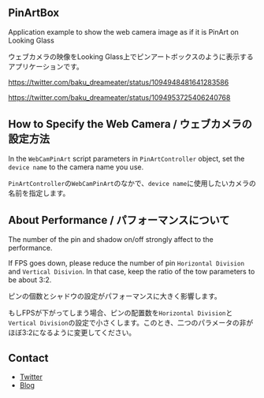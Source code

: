 
## PinArtBox

Application example to show the web camera image as if it is PinArt on Looking Glass

ウェブカメラの映像をLooking Glass上でピンアートボックスのように表示するアプリケーションです。

https://twitter.com/baku_dreameater/status/1094948481641283586

https://twitter.com/baku_dreameater/status/1094953725406240768


## How to Specify the Web Camera / ウェブカメラの設定方法

In the `WebCamPinArt` script parameters in `PinArtController` object, set the `device name` to the camera name you use.

`PinArtController`の`WebCamPinArt`のなかで、`device name`に使用したいカメラの名前を指定します。


## About Performance / パフォーマンスについて

The number of the pin and shadow on/off strongly affect to the performance. 

If FPS goes down, please reduce the number of pin `Horizontal Division` and `Vertical Disivion`. In that case, keep the ratio of the tow parameters to be about 3:2.

ピンの個数とシャドウの設定がパフォーマンスに大きく影響します。

もしFPSが下がってしまう場合、ピンの配置数を`Horizontal Division`と`Vertical Division`の設定で小さくします。このとき、二つのパラメータの非がほぼ3:2になるように変更してください。

## Contact

* [Twitter](https://twitter.com/baku_dreameater)
* [Blog](https://www.baku-dreameater.net/)

